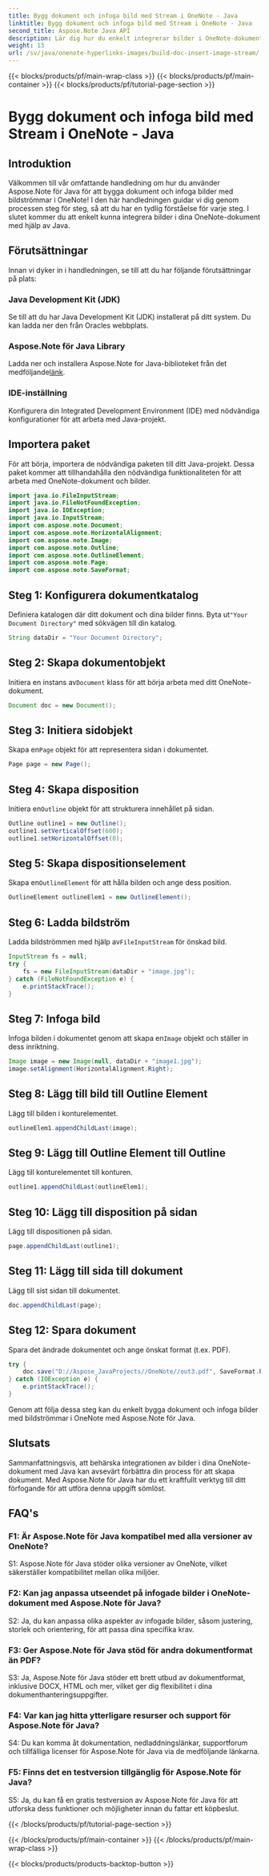 ```yaml
---
title: Bygg dokument och infoga bild med Stream i OneNote - Java
linktitle: Bygg dokument och infoga bild med Stream i OneNote - Java
second_title: Aspose.Note Java API
description: Lär dig hur du enkelt integrerar bilder i OneNote-dokument med Aspose.Note för Java. Steg-för-steg handledning för Java-utvecklare.
weight: 13
url: /sv/java/onenote-hyperlinks-images/build-doc-insert-image-stream/
---
```


{{< blocks/products/pf/main-wrap-class >}}
{{< blocks/products/pf/main-container >}}
{{< blocks/products/pf/tutorial-page-section >}}

# Bygg dokument och infoga bild med Stream i OneNote - Java

## Introduktion

Välkommen till vår omfattande handledning om hur du använder Aspose.Note för Java för att bygga dokument och infoga bilder med bildströmmar i OneNote! I den här handledningen guidar vi dig genom processen steg för steg, så att du har en tydlig förståelse för varje steg. I slutet kommer du att enkelt kunna integrera bilder i dina OneNote-dokument med hjälp av Java.

## Förutsättningar

Innan vi dyker in i handledningen, se till att du har följande förutsättningar på plats:

### Java Development Kit (JDK)

Se till att du har Java Development Kit (JDK) installerat på ditt system. Du kan ladda ner den från Oracles webbplats.

### Aspose.Note för Java Library

 Ladda ner och installera Aspose.Note for Java-biblioteket från det medföljande[länk](https://releases.aspose.com/note/java/).

### IDE-inställning

Konfigurera din Integrated Development Environment (IDE) med nödvändiga konfigurationer för att arbeta med Java-projekt.

## Importera paket

För att börja, importera de nödvändiga paketen till ditt Java-projekt. Dessa paket kommer att tillhandahålla den nödvändiga funktionaliteten för att arbeta med OneNote-dokument och bilder.

```java
import java.io.FileInputStream;
import java.io.FileNotFoundException;
import java.io.IOException;
import java.io.InputStream;
import com.aspose.note.Document;
import com.aspose.note.HorizontalAlignment;
import com.aspose.note.Image;
import com.aspose.note.Outline;
import com.aspose.note.OutlineElement;
import com.aspose.note.Page;
import com.aspose.note.SaveFormat;
```

## Steg 1: Konfigurera dokumentkatalog

 Definiera katalogen där ditt dokument och dina bilder finns. Byta ut`"Your Document Directory"` med sökvägen till din katalog.

```java
String dataDir = "Your Document Directory";
```

## Steg 2: Skapa dokumentobjekt

 Initiera en instans av`Document` klass för att börja arbeta med ditt OneNote-dokument.

```java
Document doc = new Document();
```

## Steg 3: Initiera sidobjekt

 Skapa en`Page` objekt för att representera sidan i dokumentet.

```java
Page page = new Page();
```

## Steg 4: Skapa disposition

 Initiera en`Outline` objekt för att strukturera innehållet på sidan.

```java
Outline outline1 = new Outline();
outline1.setVerticalOffset(600);
outline1.setHorizontalOffset(0);
```

## Steg 5: Skapa dispositionselement

 Skapa en`OutlineElement` för att hålla bilden och ange dess position.

```java
OutlineElement outlineElem1 = new OutlineElement();
```

## Steg 6: Ladda bildström

 Ladda bildströmmen med hjälp av`FileInputStream` för önskad bild.

```java
InputStream fs = null;
try {
    fs = new FileInputStream(dataDir + "image.jpg");
} catch (FileNotFoundException e) {
    e.printStackTrace();
}
```

## Steg 7: Infoga bild

 Infoga bilden i dokumentet genom att skapa en`Image` objekt och ställer in dess inriktning.

```java
Image image = new Image(null, dataDir + "image1.jpg");
image.setAlignment(HorizontalAlignment.Right);
```

## Steg 8: Lägg till bild till Outline Element

Lägg till bilden i konturelementet.

```java
outlineElem1.appendChildLast(image);
```

## Steg 9: Lägg till Outline Element till Outline

Lägg till konturelementet till konturen.

```java
outline1.appendChildLast(outlineElem1);
```

## Steg 10: Lägg till disposition på sidan

Lägg till dispositionen på sidan.

```java
page.appendChildLast(outline1);
```

## Steg 11: Lägg till sida till dokument

Lägg till sist sidan till dokumentet.

```java
doc.appendChildLast(page);
```

## Steg 12: Spara dokument

Spara det ändrade dokumentet och ange önskat format (t.ex. PDF).

```java
try {
    doc.save("D://Aspose_JavaProjects//OneNote//out3.pdf", SaveFormat.Pdf);
} catch (IOException e) {
    e.printStackTrace();
}
```

Genom att följa dessa steg kan du enkelt bygga dokument och infoga bilder med bildströmmar i OneNote med Aspose.Note för Java.

## Slutsats

Sammanfattningsvis, att behärska integrationen av bilder i dina OneNote-dokument med Java kan avsevärt förbättra din process för att skapa dokument. Med Aspose.Note för Java har du ett kraftfullt verktyg till ditt förfogande för att utföra denna uppgift sömlöst.

## FAQ's

### F1: Är Aspose.Note för Java kompatibel med alla versioner av OneNote?

S1: Aspose.Note för Java stöder olika versioner av OneNote, vilket säkerställer kompatibilitet mellan olika miljöer.

### F2: Kan jag anpassa utseendet på infogade bilder i OneNote-dokument med Aspose.Note för Java?

S2: Ja, du kan anpassa olika aspekter av infogade bilder, såsom justering, storlek och orientering, för att passa dina specifika krav.

### F3: Ger Aspose.Note för Java stöd för andra dokumentformat än PDF?

S3: Ja, Aspose.Note för Java stöder ett brett utbud av dokumentformat, inklusive DOCX, HTML och mer, vilket ger dig flexibilitet i dina dokumenthanteringsuppgifter.

### F4: Var kan jag hitta ytterligare resurser och support för Aspose.Note för Java?

S4: Du kan komma åt dokumentation, nedladdningslänkar, supportforum och tillfälliga licenser för Aspose.Note för Java via de medföljande länkarna.

### F5: Finns det en testversion tillgänglig för Aspose.Note för Java?

S5: Ja, du kan få en gratis testversion av Aspose.Note för Java för att utforska dess funktioner och möjligheter innan du fattar ett köpbeslut.

{{< /blocks/products/pf/tutorial-page-section >}}

{{< /blocks/products/pf/main-container >}}
{{< /blocks/products/pf/main-wrap-class >}}

{{< blocks/products/products-backtop-button >}}
